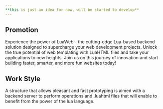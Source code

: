 ```yaml
---
**this is just an idea for now, will be started to develop**
---
```


## Promotion
Experience the power of LuaWeb - the cutting-edge Lua-based backend solution designed to supercharge your web development projects. Unlock the true potential of web templating with LuaHTML files and take your applications to new heights. Join us on this journey of innovation and start building faster, smarter, and more fun websites today!

## Work Style
A structure that allows pleasant and fast prototyping is aimed with a backend server to perform operations and .luahtml files that will enable to benefit from the power of the lua language.


